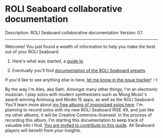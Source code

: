 # ROLI Seaboard collaborative documentation

Description: ROLI Seaboard collaborative documentation
Version: 0.1

---

Welcome! You just found a wealth of information to help you make the best out of your ROLI Seaboard.

1. Here's what was started, a [guide to ](playing/)

2. Eventually you'll find [documentation of the ROLI Seaboard presets](presets/).

If you'd like to see anything else in here, [let me know in the issue tracker]()! :-)

By the way I'm Alex, aka Satri. Amongst many other things, I'm an electronic musician. I play solos with modern synthesizers such as Moog Music's award-winning Animoog and Model 15 apps, as well as the ROLI Seaboard. You'll learn more about [my free albums of improvized solos here](http://animoog.org/satri).  I'm planning to record solos with my new ROLI Seaboard RISE 49, and just like my other albums, it will be Creative Commons-licensed. In the process of recording this album, I'm starting this documentation to keep track of valuable info I find. [You are invited to contribute to this guide](contribute.md). All Seaboard players will benefit from your insights.
